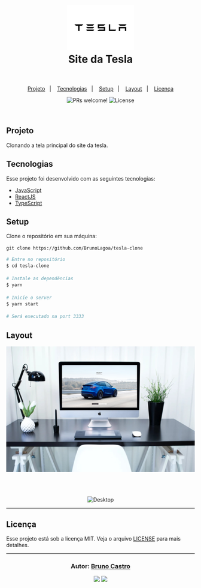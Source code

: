 <h1 align="center">
    <img height="120" alt="Happy" title="Happy" src="imagens/../src/imagens/tesla.svg" />
    <br/>
      Site da Tesla
    <br/><br/>
</h1>

<p align="center">
  <a href="#sobre">Projeto</a>&nbsp;&nbsp;&nbsp;|&nbsp;&nbsp;&nbsp;
  <a href="#tecnologias">Tecnologias</a>&nbsp;&nbsp;&nbsp;|&nbsp;&nbsp;&nbsp;
  <a href="#setup">Setup</a>&nbsp;&nbsp;&nbsp;|&nbsp;&nbsp;&nbsp;
  <a href="#layout">Layout</a>&nbsp;&nbsp;&nbsp;|&nbsp;&nbsp;&nbsp;
  <a href="#licença">Licença</a>
</p>

<p align="center">
 <img src="https://img.shields.io/static/v1?label=PRs&message=welcome&color=15C3D6&labelColor=000000" alt="PRs welcome!" />

  <img alt="License" src="https://img.shields.io/static/v1?label=license&message=MIT&color=15C3D6&labelColor=000000">
</p>

<br>

## Projeto

Clonando a tela principal do site da tesla.

## Tecnologias

Esse projeto foi desenvolvido com as seguintes tecnologias:

- [JavaScript](https://developer.mozilla.org/pt-BR/docs/Web/JavaScript)
- [ReactJS](https://reactjs.org)
- [TypeScript](https://www.typescriptlang.org)
  

## Setup

Clone o repositório em sua máquina:

`git clone https://github.com/BrunoLagoa/tesla-clone`

```bash
# Entre no repositório
$ cd tesla-clone

# Instale as dependências
$ yarn

# Inicie o server
$ yarn start

# Será executado na port 3333
```

## Layout

<div align="center">
    <img alt="Desktop" title="#Desktop" src="images/../src/imagens/layout.jpg" width="680px" />
</div>

<br/><br/>

<div align="center">
    <img alt="Desktop" title="#Desktop" src="images/../src/imagens/layout.gif" width="680px" />
</div>

---


## Licença

Esse projeto está sob a licença MIT. Veja o arquivo [LICENSE](LICENSE.md) para mais detalhes.

---

<h3 align="center">
Autor: <a alt="Bruno Castro" href="https://brunocastro.dev">Bruno Castro</a>
</h3>

<p align="center">

  <a alt="Bruno Castro Linkedin" href="https://www.linkedin.com/in/brunovcastro">
    <img src="https://img.shields.io/badge/LinkedIn-Bruno%20Castro-blue?logo=linkedin"/></a>
  <a alt="Bruno Castro GitHub" href="https://github.com/brunolagoa">
  <img src="https://img.shields.io/badge/GitHub-Bruno%20Castro-lightgrey?logo=github"/></a>

</p>